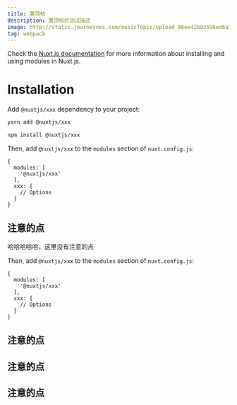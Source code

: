 ```yaml
---
title: 置顶帖
description: 置顶帖的测试描述
image: http://static.journeynes.com/musicTopic/upload_86ee42b93598ed6a7e71cdb8158296d0.jpeg
tag: webpack
---
```


Check the [Nuxt.js documentation](https://nuxtjs.org/guides/configuration-glossary/configuration-modules) for more information about installing and using modules in Nuxt.js.

# Installation

Add `@nuxtjs/xxx` dependency to your project:

<code-group>
  <code-block label="Yarn" active>

  ```bash
  yarn add @nuxtjs/xxx
  ```

  </code-block>
  <code-block label="NPM">

  ```bash
  npm install @nuxtjs/xxx
  ```

  </code-block>
</code-group>

Then, add `@nuxtjs/xxx` to the `modules` section of `nuxt.config.js`:

```js[test.js]
{
  modules: [
    '@nuxtjs/xxx'
  ],
  xxx: {
    // Options
  }
}
```

## 注意的点

哈哈哈哈哈，这里没有注意的点

Then, add `@nuxtjs/xxx` to the `modules` section of `nuxt.config.js`:

```js[test.js]
{
  modules: [
    '@nuxtjs/xxx'
  ],
  xxx: {
    // Options
  }
}
```

## 注意的点

## 注意的点

## 注意的点

